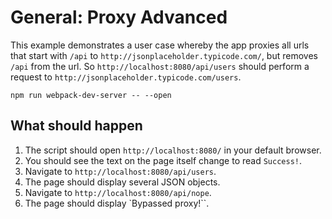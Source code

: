 # General: Proxy Advanced

This example demonstrates a user case whereby the app proxies all urls that start with `/api` to
`http://jsonplaceholder.typicode.com/`, but removes `/api` from the url. So
`http://localhost:8080/api/users` should perform a request to
`http://jsonplaceholder.typicode.com/users`.

```console
npm run webpack-dev-server -- --open
```

## What should happen

1. The script should open `http://localhost:8080/` in your default browser.
2. You should see the text on the page itself change to read `Success!`.
3. Navigate to `http://localhost:8080/api/users`.
4. The page should display several JSON objects.
5. Navigate to `http://localhost:8080/api/nope`.
6. The page should display `Bypassed proxy!``.
